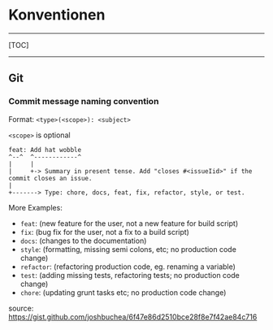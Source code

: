 # Konventionen 

------

[TOC]

------

## Git

### Commit message naming convention

Format: `<type>(<scope>): <subject>`

`<scope>` is optional

```
feat: Add hat wobble
^--^  ^------------^
|     |
|     +-> Summary in present tense. Add "closes #<issueIid>" if the commit closes an issue. 
|
+-------> Type: chore, docs, feat, fix, refactor, style, or test.

```

More Examples:

- `feat`: (new feature for the user, not a new feature for build script)
- `fix`: (bug fix for the user, not a fix to a build script)
- `docs`: (changes to the documentation)
- `style`: (formatting, missing semi colons, etc; no production code change)
- `refactor`: (refactoring production code, eg. renaming a variable)
- `test`: (adding missing tests, refactoring tests; no production code change)
- `chore`: (updating grunt tasks etc; no production code change)

source: https://gist.github.com/joshbuchea/6f47e86d2510bce28f8e7f42ae84c716